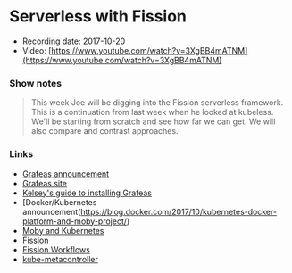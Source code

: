 # Serverless with Fission

- Recording date: 2017-10-20
- Video: [https://www.youtube.com/watch?v=3XgBB4mATNM](https://www.youtube.com/watch?v=3XgBB4mATNM)

### Show notes

> This week Joe will be digging into the Fission serverless framework.  This is a continuation from last week when he looked at kubeless.  We'll be starting from scratch and see how far we can get.  We will also compare and contrast approaches.

### Links

 - [Grafeas announcement](https://cloudplatform.googleblog.com/2017/10/introducing-grafeas-open-source-api-.html)
 - [Grafeas site](https://grafeas.io)
 - [Kelsey's guide to installing Grafeas](https://github.com/kelseyhightower/grafeas-tutorial)
 - [Docker/Kubernetes announcement(https://blog.docker.com/2017/10/kubernetes-docker-platform-and-moby-project/)
 - [Moby and Kubernetes](https://blog.mobyproject.org/moby-and-kubernetes-bf888ab31e38)
 - [Fission](http://fission.io)
 - [Fission Workflows](https://github.com/fission/fission-workflows)
 - [kube-metacontroller](https://github.com/GoogleCloudPlatform/kube-metacontroller)